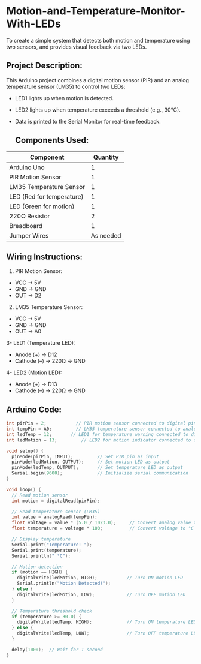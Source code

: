 # Motion-and-Temperature-Monitor-With-LEDs
To create a simple system that detects both motion and temperature using two sensors, and provides visual feedback via two LEDs.

## Project Description:
This Arduino project combines a digital motion sensor (PIR) and an analog temperature sensor (LM35) to control two LEDs:
- LED1 lights up when motion is detected.
- LED2 lights up when temperature exceeds a threshold (e.g., 30°C).
- Data is printed to the Serial Monitor for real-time feedback.

  ## Components Used:

 | Component                   | Quantity  |
| --------------------------- | --------- |
| Arduino Uno                 | 1         |
| PIR Motion Sensor           | 1         |
| LM35 Temperature Sensor     | 1         |
| LED (Red for temperature)   | 1         |
| LED (Green for motion)      | 1         |
| 220Ω Resistor               | 2         |
| Breadboard                  | 1         |
| Jumper Wires                | As needed |


## Wiring Instructions:
1. PIR Motion Sensor:
* VCC → 5V
* GND → GND
* OUT → D2

2. LM35 Temperature Sensor:
* VCC → 5V
* GND → GND
* OUT → A0

3- LED1 (Temperature LED):
* Anode (+) → D12
* Cathode (–) → 220Ω → GND

4- LED2 (Motion LED):
* Anode (+) → D13
* Cathode (–) → 220Ω → GND

## Arduino Code:
```cpp
int pirPin = 2;           // PIR motion sensor connected to digital pin 2
int tempPin = A0;         // LM35 temperature sensor connected to analog pin A0
int ledTemp = 12;       // LED1 for temperature warning connected to digital pin 12
int ledMotion = 13;         // LED2 for motion indicator connected to digital pin 13

void setup() {
  pinMode(pirPin, INPUT);         // Set PIR pin as input
  pinMode(ledMotion, OUTPUT);     // Set motion LED as output
  pinMode(ledTemp, OUTPUT);       // Set temperature LED as output
  Serial.begin(9600);             // Initialize serial communication
}

void loop() {
  // Read motion sensor
  int motion = digitalRead(pirPin);

  // Read temperature sensor (LM35)
  int value = analogRead(tempPin);
  float voltage = value * (5.0 / 1023.0);     // Convert analog value to voltage
  float temperature = voltage * 100;          // Convert voltage to °C

  // Display temperature
  Serial.print("Temperature: ");
  Serial.print(temperature);
  Serial.println(" °C");

  // Motion detection
  if (motion == HIGH) {
    digitalWrite(ledMotion, HIGH);           // Turn ON motion LED
    Serial.println("Motion Detected!");
  } else {
    digitalWrite(ledMotion, LOW);            // Turn OFF motion LED
  }

  // Temperature threshold check
  if (temperature >= 30.0) {
    digitalWrite(ledTemp, HIGH);             // Turn ON temperature LED
  } else {
    digitalWrite(ledTemp, LOW);              // Turn OFF temperature LED
  }

  delay(1000);  // Wait for 1 second
}
```


